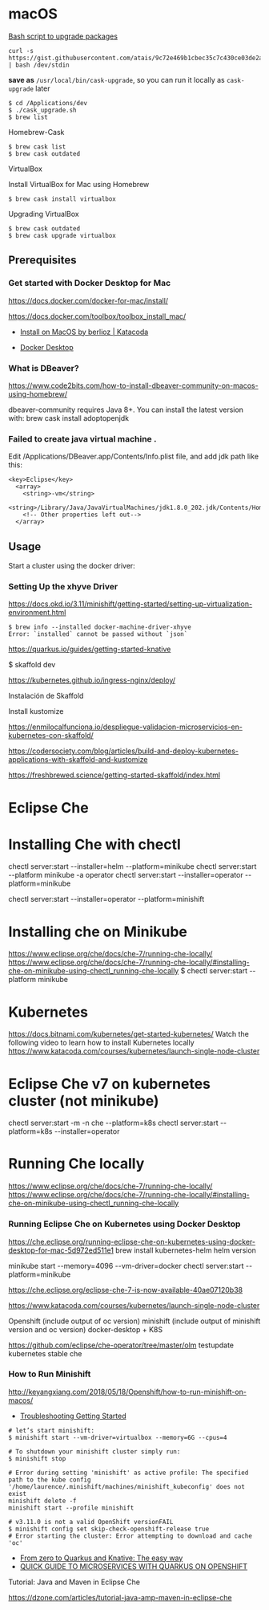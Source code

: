 # macOS



[Bash script to upgrade packages](https://apple.stackexchange.com/questions/190072/is-there-any-way-to-upgrade-brew-cask/231020#231020)

```
curl -s https://gist.githubusercontent.com/atais/9c72e469b1cbec35c7c430ce03de2a6b/raw/36808a0544628398f26b48f7a3c7b309872ca2c6/cask_upgrade.sh | bash /dev/stdin
```

**save as** `/usr/local/bin/cask-upgrade`, so you can run it locally as `cask-upgrade` later

```
$ cd /Applications/dev
$ ./cask_upgrade.sh
$ brew list
```

Homebrew-Cask

```
$ brew cask list
$ brew cask outdated
```



VirtualBox

Install VirtualBox for Mac using Homebrew

```shell
$ brew cask install virtualbox
```

Upgrading VirtualBox 

```shell
$ brew cask outdated
$ brew cask upgrade virtualbox
```



## Prerequisites

### Get started with Docker Desktop for Mac

https://docs.docker.com/docker-for-mac/install/

https://docs.docker.com/toolbox/toolbox_install_mac/

- [Install on MacOS by berlioz | Katacoda](https://www.katacoda.com/berlioz/scenarios/install-on-mac)

- [Docker Desktop](https://hub.docker.com/search?q=&type=edition&offering=community&sort=updated_at&order=desc)



### What is DBeaver?

https://www.code2bits.com/how-to-install-dbeaver-community-on-macos-using-homebrew/

dbeaver-community requires Java 8+. You can install the latest version with:
  brew cask install adoptopenjdk

### Failed to create java virtual machine .

Edit /Applications/DBeaver.app/Contents/Info.plist file, and add jdk path like this:

```
<key>Eclipse</key>
  <array>
    <string>-vm</string>
    <string>/Library/Java/JavaVirtualMachines/jdk1.8.0_202.jdk/Contents/Home/bin/java</string>
    <!-- Other properties left out-->
  </array>
```



## Usage

Start a cluster using the docker driver:

### Setting Up the xhyve Driver

https://docs.okd.io/3.11/minishift/getting-started/setting-up-virtualization-environment.html

```
$ brew info --installed docker-machine-driver-xhyve
Error: `installed` cannot be passed without `json`
```



https://quarkus.io/guides/getting-started-knative

$ skaffold dev

https://kubernetes.github.io/ingress-nginx/deploy/

Instalación de Skaffold

Install kustomize

https://enmilocalfunciona.io/despliegue-validacion-microservicios-en-kubernetes-con-skaffold/

https://codersociety.com/blog/articles/build-and-deploy-kubernetes-applications-with-skaffold-and-kustomize

https://freshbrewed.science/getting-started-skaffold/index.html

# Eclipse Che
# Installing Che with chectl
chectl server:start --installer=helm --platform=minikube
chectl server:start --platform minikube -a operator
chectl server:start --installer=operator --platform=minikube

chectl server:start --installer=operator --platform=minishift

# Installing che on Minikube
https://www.eclipse.org/che/docs/che-7/running-che-locally/
https://www.eclipse.org/che/docs/che-7/running-che-locally/#installing-che-on-minikube-using-chectl_running-che-locally
$ chectl server:start --platform minikube

# Kubernetes
https://docs.bitnami.com/kubernetes/get-started-kubernetes/
Watch the following video to learn how to install Kubernetes locally
https://www.katacoda.com/courses/kubernetes/launch-single-node-cluster


# Eclipse Che v7 on kubernetes cluster (not minikube)
chectl server:start -m -n che --platform=k8s
chectl server:start --platform=k8s --installer=operator

# Running Che locally
https://www.eclipse.org/che/docs/che-7/running-che-locally/
https://www.eclipse.org/che/docs/che-7/running-che-locally/#installing-che-on-minikube-using-chectl_running-che-locally


### Running Eclipse Che on Kubernetes using Docker Desktop
https://che.eclipse.org/running-eclipse-che-on-kubernetes-using-docker-desktop-for-mac-5d972ed511e1
brew install kubernetes-helm
helm version


minikube start --memory=4096 --vm-driver=docker
chectl server:start --platform=minikube


https://che.eclipse.org/eclipse-che-7-is-now-available-40ae07120b38


https://www.katacoda.com/courses/kubernetes/launch-single-node-cluster

Openshift (include output of oc version)
minishift (include output of minishift version and oc version)
docker-desktop + K8S


https://github.com/eclipse/che-operator/tree/master/olm
testupdate kubernetes stable che



### How to Run Minishift

http://keyangxiang.com/2018/05/18/Openshift/how-to-run-minishift-on-macos/

- [Troubleshooting Getting Started](https://docs.okd.io/3.11/minishift/troubleshooting/troubleshooting-getting-started.html)

```
# let’s start minishift:
$ minishift start --vm-driver=virtualbox --memory=6G --cpus=4

# To shutdown your minishift cluster simply run:
$ minishift stop

# Error during setting 'minishift' as active profile: The specified path to the kube config '/home/laurence/.minishift/machines/minishift_kubeconfig' does not exist 
minishift delete -f
minishift start --profile minishift

# v3.11.0 is not a valid OpenShift versionFAIL
$ minishift config set skip-check-openshift-release true
# Error starting the cluster: Error attempting to download and cache 'oc'

```

- [From zero to Quarkus and Knative: The easy way](https://developers.redhat.com/blog/2019/04/09/from-zero-to-quarkus-and-knative-the-easy-way/)
- [QUICK GUIDE TO MICROSERVICES WITH QUARKUS ON OPENSHIFT](https://piotrminkowski.com/2019/08/23/quick-guide-to-microservices-with-quarkus-on-openshift/)



Tutorial: Java and Maven in Eclipse Che

https://dzone.com/articles/tutorial-java-amp-maven-in-eclipse-che
